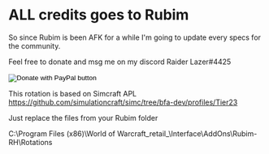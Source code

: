 # ALL credits goes to Rubim
So since Rubim is been AFK for a while I'm going to update every specs for the community.






Feel free to donate and msg me on my discord Raider Lazer#4425 



<form action="https://www.paypal.com/cgi-bin/webscr" method="post" target="_top">
<input type="hidden" name="cmd" value="_donations" />
<input type="hidden" name="business" value="EDNMZ8A8CLBM2" />
<input type="hidden" name="currency_code" value="CAD" />
<input type="image" src="https://www.paypalobjects.com/en_US/i/btn/btn_donateCC_LG.gif" border="0" name="submit" title="PayPal - The safer, easier way to pay online!" alt="Donate with PayPal button" />
<img alt="" border="0" src="https://www.paypal.com/en_CA/i/scr/pixel.gif" width="1" height="1" />
</form>





This rotation is based on Simcraft APL https://github.com/simulationcraft/simc/tree/bfa-dev/profiles/Tier23









Just replace the files from your Rubim folder 










C:\Program Files (x86)\World of Warcraft\_retail_\Interface\AddOns\Rubim-RH\Rotations


